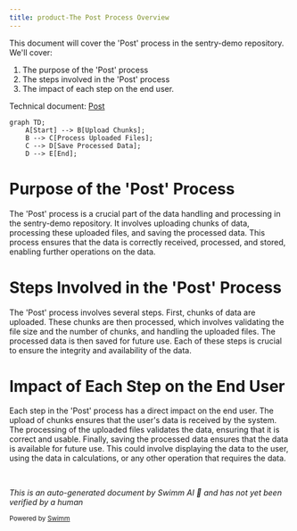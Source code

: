 ```yaml
---
title: product-The Post Process Overview
---
```

This document will cover the 'Post' process in the sentry-demo repository. We'll cover:

1. The purpose of the 'Post' process
2. The steps involved in the 'Post' process
3. The impact of each step on the end user.

Technical document: <SwmLink doc-title="Post">[Post](/.swm/understanding-the-post-process.h5wzjlri.sw.md)</SwmLink>

```mermaid
graph TD;
    A[Start] --> B[Upload Chunks];
    B --> C[Process Uploaded Files];
    C --> D[Save Processed Data];
    D --> E[End];
```

# Purpose of the 'Post' Process

The 'Post' process is a crucial part of the data handling and processing in the sentry-demo repository. It involves uploading chunks of data, processing these uploaded files, and saving the processed data. This process ensures that the data is correctly received, processed, and stored, enabling further operations on the data.

# Steps Involved in the 'Post' Process

The 'Post' process involves several steps. First, chunks of data are uploaded. These chunks are then processed, which involves validating the file size and the number of chunks, and handling the uploaded files. The processed data is then saved for future use. Each of these steps is crucial to ensure the integrity and availability of the data.

# Impact of Each Step on the End User

Each step in the 'Post' process has a direct impact on the end user. The upload of chunks ensures that the user's data is received by the system. The processing of the uploaded files validates the data, ensuring that it is correct and usable. Finally, saving the processed data ensures that the data is available for future use. This could involve displaying the data to the user, using the data in calculations, or any other operation that requires the data.

&nbsp;

*This is an auto-generated document by Swimm AI 🌊 and has not yet been verified by a human*

<SwmMeta version="3.0.0" repo-id="Z2l0aHViJTNBJTNBc2VudHJ5LWRlbW8lM0ElM0FTd2ltbS1EZW1v" repo-name="sentry-demo" doc-type="product-flows"><sup>Powered by [Swimm](/)</sup></SwmMeta>
